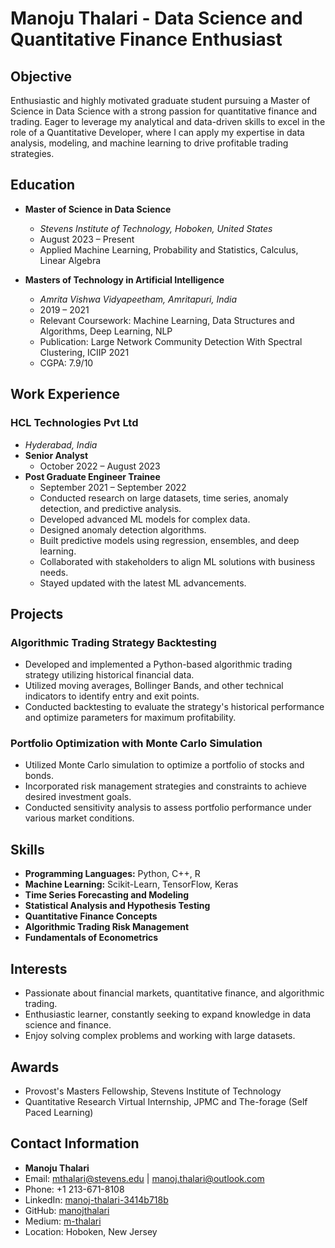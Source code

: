 # Manoju Thalari - Data Science and Quantitative Finance Enthusiast

## Objective
Enthusiastic and highly motivated graduate student pursuing a Master of Science in Data Science with a strong passion for quantitative finance and trading. Eager to leverage my analytical and data-driven skills to excel in the role of a Quantitative Developer, where I can apply my expertise in data analysis, modeling, and machine learning to drive profitable trading strategies.

## Education
- **Master of Science in Data Science**
  - *Stevens Institute of Technology, Hoboken, United States*
  - August 2023 – Present
  - Applied Machine Learning, Probability and Statistics, Calculus, Linear Algebra

- **Masters of Technology in Artificial Intelligence**
  - *Amrita Vishwa Vidyapeetham, Amritapuri, India*
  - 2019 – 2021
  - Relevant Coursework: Machine Learning, Data Structures and Algorithms, Deep Learning, NLP
  - Publication: Large Network Community Detection With Spectral Clustering, ICIIP 2021
  - CGPA: 7.9/10

## Work Experience
### HCL Technologies Pvt Ltd
- *Hyderabad, India*
- **Senior Analyst**
  - October 2022 – August 2023
- **Post Graduate Engineer Trainee**
  - September 2021 – September 2022
  - Conducted research on large datasets, time series, anomaly detection, and predictive analysis.
  - Developed advanced ML models for complex data.
  - Designed anomaly detection algorithms.
  - Built predictive models using regression, ensembles, and deep learning.
  - Collaborated with stakeholders to align ML solutions with business needs.
  - Stayed updated with the latest ML advancements.

## Projects
### Algorithmic Trading Strategy Backtesting
- Developed and implemented a Python-based algorithmic trading strategy utilizing historical financial data.
- Utilized moving averages, Bollinger Bands, and other technical indicators to identify entry and exit points.
- Conducted backtesting to evaluate the strategy's historical performance and optimize parameters for maximum profitability.

### Portfolio Optimization with Monte Carlo Simulation
- Utilized Monte Carlo simulation to optimize a portfolio of stocks and bonds.
- Incorporated risk management strategies and constraints to achieve desired investment goals.
- Conducted sensitivity analysis to assess portfolio performance under various market conditions.

## Skills
- **Programming Languages:** Python, C++, R
- **Machine Learning:** Scikit-Learn, TensorFlow, Keras
- **Time Series Forecasting and Modeling**
- **Statistical Analysis and Hypothesis Testing**
- **Quantitative Finance Concepts**
- **Algorithmic Trading Risk Management**
- **Fundamentals of Econometrics**

## Interests
- Passionate about financial markets, quantitative finance, and algorithmic trading.
- Enthusiastic learner, constantly seeking to expand knowledge in data science and finance.
- Enjoy solving complex problems and working with large datasets.

## Awards
- Provost's Masters Fellowship, Stevens Institute of Technology
- Quantitative Research Virtual Internship, JPMC and The-forage (Self Paced Learning)

## Contact Information
- **Manoju Thalari**
- Email: mthalari@stevens.edu | manoj.thalari@outlook.com
- Phone: +1 213-671-8108
- LinkedIn: [manoj-thalari-3414b718b](https://www.linkedin.com/in/manoj-thalari-3414b718b/)
- GitHub: [manojthalari](https://github.com/mthalari)
- Medium: [m-thalari](https://m-thalari.medium.com/)
- Location: Hoboken, New Jersey
